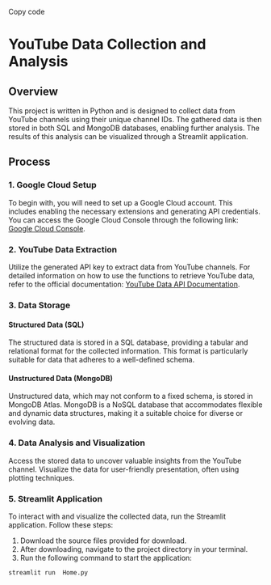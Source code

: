 Copy code
# YouTube Data Collection and Analysis

## Overview
This project is written in Python and is designed to collect data from YouTube channels using their unique channel IDs. The gathered data is then stored in both SQL and MongoDB databases, enabling further analysis. The results of this analysis can be visualized through a Streamlit application.

## Process

### 1. Google Cloud Setup
To begin with, you will need to set up a Google Cloud account. This includes enabling the necessary extensions and generating API credentials. You can access the Google Cloud Console through the following link: [Google Cloud Console](https://console.cloud.google.com/apis/dashboard?project=skilled-text-400719).

### 2. YouTube Data Extraction
Utilize the generated API key to extract data from YouTube channels. For detailed information on how to use the functions to retrieve YouTube data, refer to the official documentation: [YouTube Data API Documentation](https://developers.google.com/youtube/v3/docs).

### 3. Data Storage

#### Structured Data (SQL)
The structured data is stored in a SQL database, providing a tabular and relational format for the collected information. This format is particularly suitable for data that adheres to a well-defined schema.

#### Unstructured Data (MongoDB)
Unstructured data, which may not conform to a fixed schema, is stored in MongoDB Atlas. MongoDB is a NoSQL database that accommodates flexible and dynamic data structures, making it a suitable choice for diverse or evolving data.

### 4. Data Analysis and Visualization
Access the stored data to uncover valuable insights from the YouTube channel. Visualize the data for user-friendly presentation, often using plotting techniques.

### 5. Streamlit Application
To interact with and visualize the collected data, run the Streamlit application. Follow these steps:
1. Download the source files provided for download.
2. After downloading, navigate to the project directory in your terminal.
3. Run the following command to start the application:

```bash
streamlit run  Home.py


